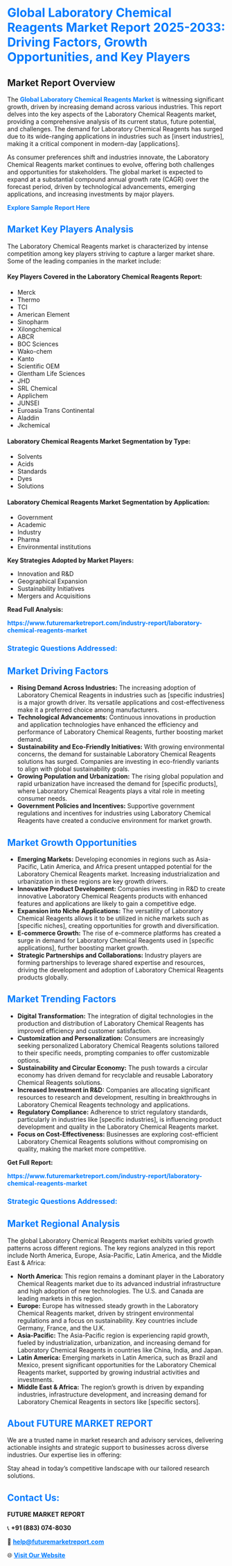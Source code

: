 <h1 style="color: #007BFF;">Global Laboratory Chemical Reagents Market Report 2025-2033: Driving Factors, Growth Opportunities, and Key Players</h1>

<section id="overview">
<h2>Market Report Overview</h2>
<p>The <a href="https://www.futuremarketreport.com/industry-report/laboratory-chemical-reagents-market" style="color: #007BFF; text-decoration: none;"><strong>Global Laboratory Chemical Reagents Market</strong></a> is witnessing significant growth, driven by increasing demand across various industries. This report delves into the key aspects of the Laboratory Chemical Reagents market, providing a comprehensive analysis of its current status, future potential, and challenges. The demand for Laboratory Chemical Reagents has surged due to its wide-ranging applications in industries such as [insert industries], making it a critical component in modern-day [applications].</p>
<p>As consumer preferences shift and industries innovate, the Laboratory Chemical Reagents market continues to evolve, offering both challenges and opportunities for stakeholders. The global market is expected to expand at a substantial compound annual growth rate (CAGR) over the forecast period, driven by technological advancements, emerging applications, and increasing investments by major players.</p>
</section>

<section id="overview">
<p><a href="https://www.futuremarketreport.com/request-sample/reportId=60872" style="color: #007BFF; text-decoration: none;"><strong>Explore Sample Report Here</strong></a></p>
</section>

<section id="key-players">
<h2 style="color: #007BFF;">Market Key Players Analysis</h2>
<p>The Laboratory Chemical Reagents market is characterized by intense competition among key players striving to capture a larger market share. Some of the leading companies in the market include:</p>
<h4>Key Players Covered in the Laboratory Chemical Reagents Report:</h4>
<ul><li>Merck</li><li>Thermo</li><li>TCI</li><li>American Element</li><li>Sinopharm</li><li>Xilongchemical</li><li>ABCR</li><li>BOC Sciences</li><li>Wako-chem</li><li>Kanto</li><li>Scientific OEM</li><li>Glentham Life Sciences</li><li>JHD</li><li>SRL Chemical</li><li>Applichem</li><li>JUNSEI</li><li>Euroasia Trans Continental</li><li>Aladdin</li><li>Jkchemical</li></ul>
<h4>Laboratory Chemical Reagents Market Segmentation by Type:</h4>
<ul><li>Solvents</li><li>Acids</li><li>Standards</li><li>Dyes</li><li>Solutions</li></ul>

<h4>Laboratory Chemical Reagents Market Segmentation by Application:</h4>
<ul><li>Government</li><li>Academic</li><li>Industry</li><li>Pharma</li><li>Environmental institutions</li></ul>
<p><strong>Key Strategies Adopted by Market Players:</strong></p>
<ul>
<li>Innovation and R&D</li>
<li>Geographical Expansion</li>
<li>Sustainability Initiatives</li>
<li>Mergers and Acquisitions</li>
</ul>
</section>

<section>
<p><strong>Read Full Analysis: </strong></p><a href="https://www.futuremarketreport.com/industry-report/laboratory-chemical-reagents-market" style="color: #007BFF; text-decoration: none;"><strong>https://www.futuremarketreport.com/industry-report/laboratory-chemical-reagents-market</strong></a>
<h3 style="color: #007BFF;">Strategic Questions Addressed:</h3>
</section>

<section id="driving-factors">
<h2 style="color: #007BFF;">Market Driving Factors</h2>
<ul>
<li><strong>Rising Demand Across Industries:</strong> The increasing adoption of Laboratory Chemical Reagents in industries such as [specific industries] is a major growth driver. Its versatile applications and cost-effectiveness make it a preferred choice among manufacturers.</li>
<li><strong>Technological Advancements:</strong> Continuous innovations in production and application technologies have enhanced the efficiency and performance of Laboratory Chemical Reagents, further boosting market demand.</li>
<li><strong>Sustainability and Eco-Friendly Initiatives:</strong> With growing environmental concerns, the demand for sustainable Laboratory Chemical Reagents solutions has surged. Companies are investing in eco-friendly variants to align with global sustainability goals.</li>
<li><strong>Growing Population and Urbanization:</strong> The rising global population and rapid urbanization have increased the demand for [specific products], where Laboratory Chemical Reagents plays a vital role in meeting consumer needs.</li>
<li><strong>Government Policies and Incentives:</strong> Supportive government regulations and incentives for industries using Laboratory Chemical Reagents have created a conducive environment for market growth.</li>
</ul>
</section>

<section id="growth-opportunities">
<h2 style="color: #007BFF;">Market Growth Opportunities</h2>
<ul>
<li><strong>Emerging Markets:</strong> Developing economies in regions such as Asia-Pacific, Latin America, and Africa present untapped potential for the Laboratory Chemical Reagents market. Increasing industrialization and urbanization in these regions are key growth drivers.</li>
<li><strong>Innovative Product Development:</strong> Companies investing in R&D to create innovative Laboratory Chemical Reagents products with enhanced features and applications are likely to gain a competitive edge.</li>
<li><strong>Expansion into Niche Applications:</strong> The versatility of Laboratory Chemical Reagents allows it to be utilized in niche markets such as [specific niches], creating opportunities for growth and diversification.</li>
<li><strong>E-commerce Growth:</strong> The rise of e-commerce platforms has created a surge in demand for Laboratory Chemical Reagents used in [specific applications], further boosting market growth.</li>
<li><strong>Strategic Partnerships and Collaborations:</strong> Industry players are forming partnerships to leverage shared expertise and resources, driving the development and adoption of Laboratory Chemical Reagents products globally.</li>
</ul>
</section>

<section id="trending-factors">
<h2 style="color: #007BFF;">Market Trending Factors</h2>
<ul>
<li><strong>Digital Transformation:</strong> The integration of digital technologies in the production and distribution of Laboratory Chemical Reagents has improved efficiency and customer satisfaction.</li>
<li><strong>Customization and Personalization:</strong> Consumers are increasingly seeking personalized Laboratory Chemical Reagents solutions tailored to their specific needs, prompting companies to offer customizable options.</li>
<li><strong>Sustainability and Circular Economy:</strong> The push towards a circular economy has driven demand for recyclable and reusable Laboratory Chemical Reagents solutions.</li>
<li><strong>Increased Investment in R&D:</strong> Companies are allocating significant resources to research and development, resulting in breakthroughs in Laboratory Chemical Reagents technology and applications.</li>
<li><strong>Regulatory Compliance:</strong> Adherence to strict regulatory standards, particularly in industries like [specific industries], is influencing product development and quality in the Laboratory Chemical Reagents market.</li>
<li><strong>Focus on Cost-Effectiveness:</strong> Businesses are exploring cost-efficient Laboratory Chemical Reagents solutions without compromising on quality, making the market more competitive.</li>
</ul>
</section>

<section>
<p><strong>Get Full Report: </strong></p><a href="https://www.futuremarketreport.com/industry-report/laboratory-chemical-reagents-market" style="color: #007BFF; text-decoration: none;"><strong>https://www.futuremarketreport.com/industry-report/laboratory-chemical-reagents-market</strong></a>
<h3 style="color: #007BFF;">Strategic Questions Addressed:</h3>
</section>


<section id="regional-analysis">
<h2 style="color: #007BFF;">Market Regional Analysis</h2>
<p>The global Laboratory Chemical Reagents market exhibits varied growth patterns across different regions. The key regions analyzed in this report include North America, Europe, Asia-Pacific, Latin America, and the Middle East & Africa:</p>
<ul>
<li><strong>North America:</strong> This region remains a dominant player in the Laboratory Chemical Reagents market due to its advanced industrial infrastructure and high adoption of new technologies. The U.S. and Canada are leading markets in this region.</li>
<li><strong>Europe:</strong> Europe has witnessed steady growth in the Laboratory Chemical Reagents market, driven by stringent environmental regulations and a focus on sustainability. Key countries include Germany, France, and the U.K.</li>
<li><strong>Asia-Pacific:</strong> The Asia-Pacific region is experiencing rapid growth, fueled by industrialization, urbanization, and increasing demand for Laboratory Chemical Reagents in countries like China, India, and Japan.</li>
<li><strong>Latin America:</strong> Emerging markets in Latin America, such as Brazil and Mexico, present significant opportunities for the Laboratory Chemical Reagents market, supported by growing industrial activities and investments.</li>
<li><strong>Middle East & Africa:</strong> The region’s growth is driven by expanding industries, infrastructure development, and increasing demand for Laboratory Chemical Reagents in sectors like [specific sectors].</li>
</ul>
</section>

<footer>
<h2 style="color: #007BFF;">About FUTURE MARKET REPORT</h2>
<p>We are a trusted name in market research and advisory services, delivering actionable insights and strategic support to businesses across diverse industries. Our expertise lies in offering:</p>

<p>Stay ahead in today’s competitive landscape with our tailored research solutions.</p>

<h2 style="color: #007BFF;">Contact Us:</h2>
<p><strong>FUTURE MARKET REPORT</strong></p>
<p>📞 <strong>+91 (883) 074-8030</strong></p>
<p>📧 <strong><a href="mailto:help@futuremarketreport.com" style="color: #007BFF;">help@futuremarketreport.com</a></strong></p>
<p>🌐 <strong><a href="https://www.futuremarketreport.com/" style="color: #007BFF;">Visit Our Website</a></strong></p>
</footer>